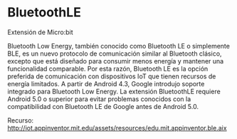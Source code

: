 # BluetoothLE
 Extensión de Micro:bit
 
Bluetooth Low Energy, también conocido como Bluetooth LE o simplemente BLE, es un nuevo protocolo de comunicación similar al Bluetooth clásico, excepto que está diseñado para consumir menos energía y mantener una funcionalidad comparable. Por esta razón, Bluetooth LE es la opción preferida de comunicación con dispositivos IoT que tienen recursos de energía limitados. A partir de Android 4.3, Google introdujo soporte integrado para Bluetooth Low Energy. La extensión BluetoothLE requiere Android 5.0 o superior para evitar problemas conocidos con la compatibilidad con Bluetooth LE de Google antes de Android 5.0.


Recurso: http://iot.appinventor.mit.edu/assets/resources/edu.mit.appinventor.ble.aix

